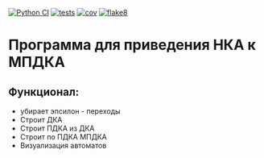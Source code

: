 [![Python CI](https://github.com/kirillzol/Formal/actions/workflows/tests_git.yml/badge.svg)](https://github.com/kirillzol/Formal/actions/workflows/tests_git.yml)
[![tests](https://kirillzol.github.io/Formal/badges/tests.svg)](https://kirillzol.github.io/Formal/reports/junit/index.html)
[![cov](https://kirillzol.github.io/Formal/badges/coverage.svg)](https://kirillzol.github.io/Formal/reports/coverage/index.html)
[![flake8](https://kirillzol.github.io/Formal/badges/flake8.svg)](https://kirillzol.github.io/Formal/reports/flake8/index.html)
# Программа для приведения НКА к МПДКА
## Функционал:
- убирает эпсилон - переходы
- Строит ДКА
- Строит ПДКА из ДКА
- Строит по ПДКА МПДКА
- Визуализация автоматов


